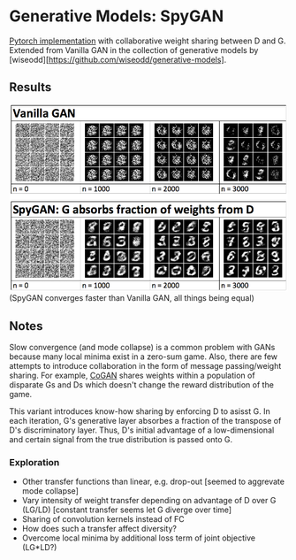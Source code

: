 # Generative Models: SpyGAN
[Pytorch implementation](https://github.com/ahirner/generative-models/tree/master/GAN/spy_gan) with collaborative weight sharing between D and G. Extended from Vanilla GAN in the collection of generative models by [wiseodd][https://github.com/wiseodd/generative-models].

## Results
![alt-text](https://raw.githubusercontent.com/ahirner/generative-models/master/GAN/spy_gan/SpyGAN.png)
(SpyGAN converges faster than Vanilla GAN, all things being equal)

## Notes
Slow convergence (and mode collapse) is a common problem with GANs because many local minima exist in a zero-sum game. Also, there are few attempts to introduce collaboration in the form of message passing/weight sharing. For example, [CoGAN](https://arxiv.org/abs/1606.07536) shares weights within a population of disparate Gs and Ds which doesn't change the reward distribution of the game.

This variant introduces know-how sharing by enforcing D to asisst G. In each iteration, G's generative layer absorbes a fraction of the transpose of D's discriminatory layer. Thus, D's initial advantage of a low-dimensional and certain signal from the true distribution is passed onto G.

### Exploration
- Other transfer functions than linear, e.g. drop-out [seemed to aggrevate mode collapse]
- Vary intensity of weight transfer depending on advantage of D over G (LG/LD) [constant transfer seems let G diverge over time]
- Sharing of convolution kernels instead of FC
- How does such a transfer affect diversity?
- Overcome local minima by additional loss term of joint objective (LG*LD?)
